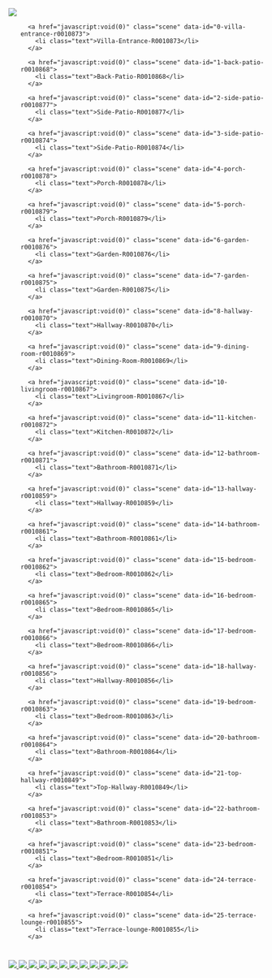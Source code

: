 <head>
<title>Villa Marina Benalmádena</title>
<meta charset="utf-8">
<meta name="viewport" content="target-densitydpi=device-dpi, width=device-width, initial-scale=1.0, maximum-scale=1.0, minimum-scale=1.0, user-scalable=no" />
<style> @-ms-viewport { width: device-width; } </style>
<link rel="stylesheet" href="vendor/reset.min.css">
<link rel="stylesheet" href="style.css">
</head>
<body class="multiple-scenes ">

<div id="pano"></div>
  

<img id="imgDisp" src="img/ 0-villa-entrance-r0010873.png"></img>


<div id="sceneList">
  <ul class="scenes">
    
      <a href="javascript:void(0)" class="scene" data-id="0-villa-entrance-r0010873">
        <li class="text">Villa-Entrance-R0010873</li>
      </a>
    
      <a href="javascript:void(0)" class="scene" data-id="1-back-patio-r0010868">
        <li class="text">Back-Patio-R0010868</li>
      </a>
    
      <a href="javascript:void(0)" class="scene" data-id="2-side-patio-r0010877">
        <li class="text">Side-Patio-R0010877</li>
      </a>
    
      <a href="javascript:void(0)" class="scene" data-id="3-side-patio-r0010874">
        <li class="text">Side-Patio-R0010874</li>
      </a>
    
      <a href="javascript:void(0)" class="scene" data-id="4-porch-r0010878">
        <li class="text">Porch-R0010878</li>
      </a>
    
      <a href="javascript:void(0)" class="scene" data-id="5-porch-r0010879">
        <li class="text">Porch-R0010879</li>
      </a>
    
      <a href="javascript:void(0)" class="scene" data-id="6-garden-r0010876">
        <li class="text">Garden-R0010876</li>
      </a>
    
      <a href="javascript:void(0)" class="scene" data-id="7-garden-r0010875">
        <li class="text">Garden-R0010875</li>
      </a>
    
      <a href="javascript:void(0)" class="scene" data-id="8-hallway-r0010870">
        <li class="text">Hallway-R0010870</li>
      </a>
    
      <a href="javascript:void(0)" class="scene" data-id="9-dining-room-r0010869">
        <li class="text">Dining-Room-R0010869</li>
      </a>
    
      <a href="javascript:void(0)" class="scene" data-id="10-livingroom-r0010867">
        <li class="text">Livingroom-R0010867</li>
      </a>
    
      <a href="javascript:void(0)" class="scene" data-id="11-kitchen-r0010872">
        <li class="text">Kitchen-R0010872</li>
      </a>
    
      <a href="javascript:void(0)" class="scene" data-id="12-bathroom-r0010871">
        <li class="text">Bathroom-R0010871</li>
      </a>
    
      <a href="javascript:void(0)" class="scene" data-id="13-hallway-r0010859">
        <li class="text">Hallway-R0010859</li>
      </a>
    
      <a href="javascript:void(0)" class="scene" data-id="14-bathroom-r0010861">
        <li class="text">Bathroom-R0010861</li>
      </a>
    
      <a href="javascript:void(0)" class="scene" data-id="15-bedroom-r0010862">
        <li class="text">Bedroom-R0010862</li>
      </a>
    
      <a href="javascript:void(0)" class="scene" data-id="16-bedroom-r0010865">
        <li class="text">Bedroom-R0010865</li>
      </a>
    
      <a href="javascript:void(0)" class="scene" data-id="17-bedroom-r0010866">
        <li class="text">Bedroom-R0010866</li>
      </a>
    
      <a href="javascript:void(0)" class="scene" data-id="18-hallway-r0010856">
        <li class="text">Hallway-R0010856</li>
      </a>
    
      <a href="javascript:void(0)" class="scene" data-id="19-bedroom-r0010863">
        <li class="text">Bedroom-R0010863</li>
      </a>
    
      <a href="javascript:void(0)" class="scene" data-id="20-bathroom-r0010864">
        <li class="text">Bathroom-R0010864</li>
      </a>
    
      <a href="javascript:void(0)" class="scene" data-id="21-top-hallway-r0010849">
        <li class="text">Top-Hallway-R0010849</li>
      </a>
    
      <a href="javascript:void(0)" class="scene" data-id="22-bathroom-r0010853">
        <li class="text">Bathroom-R0010853</li>
      </a>
    
      <a href="javascript:void(0)" class="scene" data-id="23-bedroom-r0010851">
        <li class="text">Bedroom-R0010851</li>
      </a>
    
      <a href="javascript:void(0)" class="scene" data-id="24-terrace-r0010854">
        <li class="text">Terrace-R0010854</li>
      </a>
    
      <a href="javascript:void(0)" class="scene" data-id="25-terrace-lounge-r0010855">
        <li class="text">Terrace-lounge-R0010855</li>
      </a>
    
  </ul>
</div>

<div id="titleBar">
  <h1 class="sceneName"></h1>
</div>

<a href="javascript:void(0)" id="autorotateToggle">
  <img class="icon off" src="img/play.png">
  <img class="icon on" src="img/pause.png">
</a>

<a href="javascript:void(0)" id="fullscreenToggle">
  <img class="icon off" src="img/fullscreen.png">
  <img class="icon on" src="img/windowed.png">
</a>

<a href="javascript:void(0)" id="sceneListToggle">
  <img class="icon off" src="img/expand.png">
  <img class="icon on" src="img/collapse.png">
</a>

<a href="javascript:void(0)" id="viewUp" class="viewControlButton viewControlButton-1">
  <img class="icon" src="img/up.png">
</a>
<a href="javascript:void(0)" id="viewDown" class="viewControlButton viewControlButton-2">
  <img class="icon" src="img/down.png">
</a>
<a href="javascript:void(0)" id="viewLeft" class="viewControlButton viewControlButton-3">
  <img class="icon" src="img/left.png">
</a>
<a href="javascript:void(0)" id="viewRight" class="viewControlButton viewControlButton-4">
  <img class="icon" src="img/right.png">
</a>
<a href="javascript:void(0)" id="viewIn" class="viewControlButton viewControlButton-5">
  <img class="icon" src="img/plus.png">
</a>
<a href="javascript:void(0)" id="viewOut" class="viewControlButton viewControlButton-6">
  <img class="icon" src="img/minus.png">
</a>

<script src="vendor/screenfull.min.js" ></script>
<script src="vendor/bowser.min.js" ></script>
<script src="vendor/marzipano.js" ></script>

<script src="data.js"></script>
<script src="index.js"></script>

</body>
